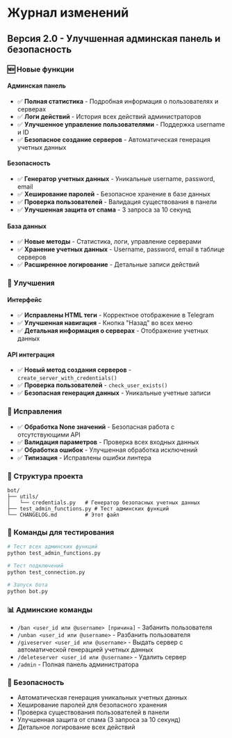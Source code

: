 # Журнал изменений

## Версия 2.0 - Улучшенная админская панель и безопасность

### 🆕 Новые функции

#### Админская панель
- ✅ **Полная статистика** - Подробная информация о пользователях и серверах
- ✅ **Логи действий** - История всех действий администраторов
- ✅ **Улучшенное управление пользователями** - Поддержка username и ID
- ✅ **Безопасное создание серверов** - Автоматическая генерация учетных данных

#### Безопасность
- ✅ **Генератор учетных данных** - Уникальные username, password, email
- ✅ **Хеширование паролей** - Безопасное хранение в базе данных
- ✅ **Проверка пользователей** - Валидация существования в панели
- ✅ **Улучшенная защита от спама** - 3 запроса за 10 секунд

#### База данных
- ✅ **Новые методы** - Статистика, логи, управление серверами
- ✅ **Хранение учетных данных** - Username, password, email в таблице серверов
- ✅ **Расширенное логирование** - Детальные записи действий

### 🔧 Улучшения

#### Интерфейс
- ✅ **Исправлены HTML теги** - Корректное отображение в Telegram
- ✅ **Улучшенная навигация** - Кнопка "Назад" во всех меню
- ✅ **Детальная информация о серверах** - Отображение учетных данных

#### API интеграция
- ✅ **Новый метод создания серверов** - `create_server_with_credentials()`
- ✅ **Проверка пользователей** - `check_user_exists()`
- ✅ **Безопасная генерация данных** - Уникальные учетные записи

### 🐛 Исправления

- ✅ **Обработка None значений** - Безопасная работа с отсутствующими API
- ✅ **Валидация параметров** - Проверка всех входных данных
- ✅ **Обработка ошибок** - Улучшенная обработка исключений
- ✅ **Типизация** - Исправлены ошибки линтера

### 📁 Структура проекта

```
bot/
├── utils/
│   └── credentials.py   # Генератор безопасных учетных данных
├── test_admin_functions.py # Тест админских функций
└── CHANGELOG.md         # Этот файл
```

### 🚀 Команды для тестирования

```bash
# Тест всех админских функций
python test_admin_functions.py

# Тест подключений
python test_connection.py

# Запуск бота
python bot.py
```

### 📊 Админские команды

- `/ban <user_id или @username> [причина]` - Забанить пользователя
- `/unban <user_id или @username>` - Разбанить пользователя  
- `/giveserver <user_id или @username>` - Выдать сервер с автоматической генерацией учетных данных
- `/deleteserver <user_id или @username>` - Удалить сервер
- `/admin` - Полная панель администратора

### 🔐 Безопасность

- Автоматическая генерация уникальных учетных данных
- Хеширование паролей для безопасного хранения
- Проверка существования пользователей в панели
- Улучшенная защита от спама (3 запроса за 10 секунд)
- Детальное логирование всех действий 